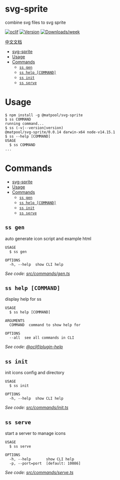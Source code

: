 # svg-sprite

combine svg files to svg sprite

[![oclif](https://img.shields.io/badge/cli-oclif-brightgreen.svg)](https://oclif.io)
[![Version](https://img.shields.io/npm/v/@matpool/svg-sprite.svg)](https://www.npmjs.com/package/@matpool/svg-sprite)
[![Downloads/week](https://img.shields.io/npm/dw/@matpool/svg-sprite.svg)](https://npmjs.org/package/@matpool/svg-sprite)

[中文文档]('./DOC.md')

<!-- toc -->

- [svg-sprite](#svg-sprite)
- [Usage](#usage)
- [Commands](#commands)
  - [`ss gen`](#ss-gen)
  - [`ss help [COMMAND]`](#ss-help-command)
  - [`ss init`](#ss-init)
  - [`ss serve`](#ss-serve)
  <!-- tocstop -->

# Usage

<!-- usage -->

```sh-session
$ npm install -g @matpool/svg-sprite
$ ss COMMAND
running command...
$ ss (-v|--version|version)
@matpool/svg-sprite/0.0.14 darwin-x64 node-v14.15.1
$ ss --help [COMMAND]
USAGE
  $ ss COMMAND
...
```

<!-- usagestop -->

# Commands

<!-- commands -->

- [svg-sprite](#svg-sprite)
- [Usage](#usage)
- [Commands](#commands)
  - [`ss gen`](#ss-gen)
  - [`ss help [COMMAND]`](#ss-help-command)
  - [`ss init`](#ss-init)
  - [`ss serve`](#ss-serve)

## `ss gen`

auto generate icon script and example html

```
USAGE
  $ ss gen

OPTIONS
  -h, --help  show CLI help
```

_See code: [src/commands/gen.ts](https://github.com/btc8/svg-icons-tool/blob/v0.0.14/src/commands/gen.ts)_

## `ss help [COMMAND]`

display help for ss

```
USAGE
  $ ss help [COMMAND]

ARGUMENTS
  COMMAND  command to show help for

OPTIONS
  --all  see all commands in CLI
```

_See code: [@oclif/plugin-help](https://github.com/oclif/plugin-help/blob/v3.2.2/src/commands/help.ts)_

## `ss init`

init icons config and directory

```
USAGE
  $ ss init

OPTIONS
  -h, --help  show CLI help
```

_See code: [src/commands/init.ts](https://github.com/btc8/svg-icons-tool/blob/v0.0.14/src/commands/init.ts)_

## `ss serve`

start a server to manage icons

```
USAGE
  $ ss serve

OPTIONS
  -h, --help       show CLI help
  -p, --port=port  [default: 10086]
```

_See code: [src/commands/serve.ts](https://github.com/btc8/svg-icons-tool/blob/v0.0.14/src/commands/serve.ts)_

<!-- commandsstop -->

